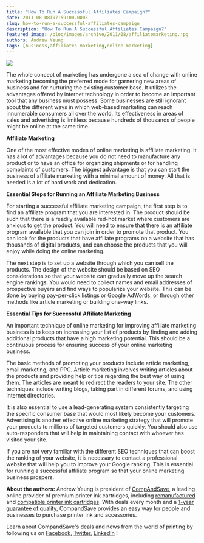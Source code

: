 ```yaml
---
title: "How To Run A Successful Affiliates Campaign?"
date: 2011-08-08T07:59:00.000Z
slug: how-to-run-a-successful-affiliates-campaign
description: "How To Run A Successful Affiliates Campaign?"
featured_image: /blog/images/archive/2011/08/affiliatemarketing.jpg
authors: Andrew Yeung
tags: [business,affiliates marketing,online marketing]
---
```


[![](/blog/images/affiliatemarketing.jpg)](/blog/images/affiliatemarketing.jpg)

The whole concept of marketing has undergone a sea of change with online marketing becoming the preferred mode for garnering new areas of business and for nurturing the existing customer base. It utilizes the advantages offered by internet technology in order to become an important tool that any business must possess. Some businesses are still ignorant about the different ways in which web-based marketing can reach innumerable consumers all over the world. Its effectiveness in areas of sales and advertising is limitless because hundreds of thousands of people might be online at the same time.

**Affiliate Marketing**

One of the most effective modes of online marketing is affiliate marketing. It has a lot of advantages because you do not need to manufacture any product or to have an office for organizing shipments or for handling complaints of customers. The biggest advantage is that you can start the business of affiliate marketing with a minimal amount of money. All that is needed is a lot of hard work and dedication.

**Essential Steps for Running an Affiliate Marketing Business**

For starting a successful affiliate marketing campaign, the first step is to find an affiliate program that you are interested in. The product should be such that there is a readily available red-hot market where customers are anxious to get the product. You will need to ensure that there is an affiliate program available that you can join in order to promote that product. You can look for the products that have affiliate programs on a website that has thousands of digital products, and can choose the products that you will enjoy while doing the online marketing.

The next step is to set up a website through which you can sell the products. The design of the website should be based on SEO considerations so that your website can gradually move up the search engine rankings. You would need to collect names and email addresses of prospective buyers and find ways to popularize your website. This can be done by buying pay-per-click listings or Google AdWords, or through other methods like article marketing or building one-way links.

**Essential Tips for Successful Affiliate Marketing**

An important technique of online marketing for improving affiliate marketing business is to keep on increasing your list of products by finding and adding additional products that have a high marketing potential. This should be a continuous process for ensuring success of your online marketing business.

The basic methods of promoting your products include article marketing, email marketing, and PPC. Article marketing involves writing articles about the products and providing help or tips regarding the best way of using them. The articles are meant to redirect the readers to your site. The other techniques include writing blogs, taking part in different forums, and using internet directories.

It is also essential to use a lead-generating system consistently targeting the specific consumer base that would most likely become your customers. Advertising is another effective online marketing strategy that will promote your products to millions of targeted customers quickly. You should also use auto-responders that will help in maintaining contact with whoever has visited your site.

If you are not very familiar with the different SEO techniques that can boost the ranking of your website, it is necessary to contact a professional website that will help you to improve your Google ranking. This is essential for running a successful affiliate program so that your online marketing business prospers.

  
**About the authors:** Andrew Yeung is president of [CompAndSave](https://www.compandsave.com/), a leading online provider of premium printer ink cartridges, including [remanufactured](https://www.compandsave.com/help) and [compatible printer ink cartridges](https://www.compandsave.com/help). With deals every month and a [1-year guarantee of quality](https://www.compandsave.com/help), CompandSave provides an easy way for people and businesses to purchase printer ink and accessories.

Learn about CompandSave's deals and news from the world of printing by following us on [Facebook](https://www.facebook.com/compandsave.ink), [Twitter](https://twitter.com/compandsave), [LinkedIn](https://www.linkedin.com) !